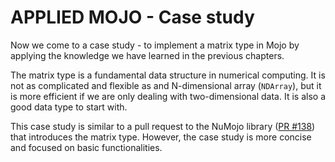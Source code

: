 # APPLIED MOJO - Case study

Now we come to a case study - to implement a matrix type in Mojo by applying the knowledge we have learned in the previous chapters.

The matrix type is a fundamental data structure in numerical computing. It is not as complicated and flexible as and N-dimensional array (`NDArray`), but it is more efficient if we are only dealing with two-dimensional data. It is also a good data type to start with.

This case study is similar to a pull request to the NuMojo library ([PR #138](https://github.com/Mojo-Numerics-and-Algorithms-group/NuMojo/pull/138)) that introduces the matrix type. However, the case study is more concise and focused on basic functionalities.
